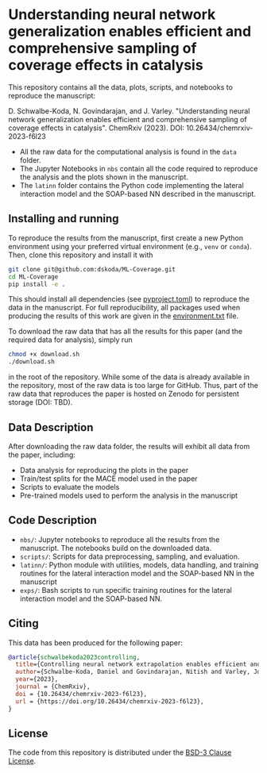 # Understanding neural network generalization enables efficient and comprehensive sampling of coverage effects in catalysis

This repository contains all the data, plots, scripts, and notebooks to reproduce the manuscript:

D. Schwalbe-Koda, N. Govindarajan, and J. Varley. "Understanding neural network generalization enables efficient and comprehensive sampling of coverage effects in catalysis". ChemRxiv (2023). DOI: 10.26434/chemrxiv-2023-f6l23

- All the raw data for the computational analysis is found in the `data` folder.
- The Jupyter Notebooks in `nbs` contain all the code required to reproduce the analysis and the plots shown in the manuscript.
- The `latinn` folder contains the Python code implementing the lateral interaction model and the SOAP-based NN described in the manuscript.

## Installing and running

To reproduce the results from the manuscript, first create a new Python environment using your preferred virtual environment (e.g., `venv` or `conda`).
Then, clone this repository and install it with

```bash
git clone git@github.com:dskoda/ML-Coverage.git
cd ML-Coverage
pip install -e .
```

This should install all dependencies (see [pyproject.toml](pyproject.toml)) to reproduce the data in the manuscript.
For full reproducibility, all packages used when producing the results of this work are given in the [environment.txt](environment.txt) file.

To download the raw data that has all the results for this paper (and the required data for analysis), simply run

```bash
chmod +x download.sh
./download.sh
```

in the root of the repository.
While some of the data is already available in the repository, most of the raw data is too large for GitHub.
Thus, part of the raw data that reproduces the paper is hosted on Zenodo for persistent storage (DOI: TBD).

## Data Description

After downloading the raw data folder, the results will exhibit all data from the paper, including:

- Data analysis for reproducing the plots in the paper
- Train/test splits for the MACE model used in the paper
- Scripts to evaluate the models
- Pre-trained models used to perform the analysis in the manuscript

## Code Description

- `nbs/`: Jupyter notebooks to reproduce all the results from the manuscript. The notebooks build on the downloaded data.
- `scripts/`: Scripts for data preprocessing, sampling, and evaluation.
- `latinn/`: Python module with utilities, models, data handling, and training routines for the lateral interaction model and the SOAP-based NN in the manuscript
- `exps/`: Bash scripts to run specific training routines for the lateral interaction model and the SOAP-based NN.

## Citing

This data has been produced for the following paper:

```bibtex
@article{schwalbekoda2023controlling,
  title={Controlling neural network extrapolation enables efficient and comprehensive sampling of coverage effects in catalysis},
  author={Schwalbe-Koda, Daniel and Govindarajan, Nitish and Varley, Joel},
  year={2023},
  journal = {ChemRxiv},
  doi = {10.26434/chemrxiv-2023-f6l23},
  url = {https://doi.org/10.26434/chemrxiv-2023-f6l23},
}
```

## License

The code from this repository is distributed under the [BSD-3 Clause License](LICENSE.md).
